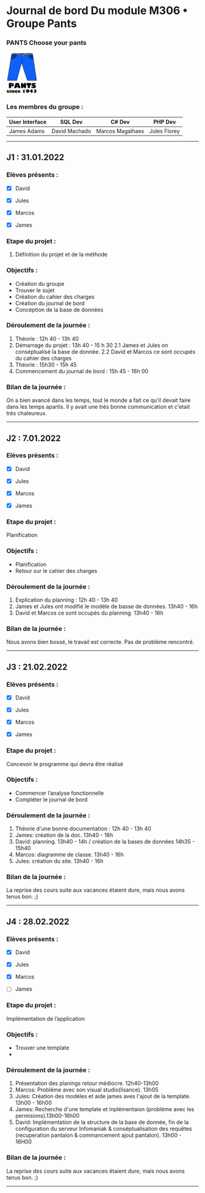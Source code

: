 # Journal de bord Du module M306 • Groupe Pants

### PANTS Choose your pants

![Pants](https://raw.githubusercontent.com/azrod2K/Pants/main/bestlogoptp.png)

### Les membres du groupe :

| User Interface |    SQL Dev    |       C# Dev     |    PHP Dev   |
| -------------- | ------------- | ---------------- |--------------|
|  James Adams   | David Machado | Marcos Magalhaes | Jules Florey |



---


## J1 : 31.01.2022

### Elèves présents :
- [x] David
- [x] Jules
- [x] Marcos
- [x] James


### Etape du projet :
1. Définition du projet et de la méthode

### Objectifs :
* Création du groupe 
* Trouver le sujet
* Création du cahier des charges  
* Création du journal de bord
* Concéption de la base de données



### Déroulement de la journée :
1. Théorie : 12h 40 - 13h 40
2. Démarrage du projet : 13h 40 - 15 h 30
    2.1 James et Jules on conséptualisé la base de donnée.
    2.2 David et Marcos ce sont occupés du cahier des charges
3. Théorie : 15h30 - 15h 45
4. Commencement du journal de bord : 15h 45 - 16h 00



### Bilan de la journée : 

On a bien avancé dans les temps, tout le monde a fait ce qu'il devait faire dans les temps apartis. Il y avait une trés bonne communication et c'etait trés chaleureux.

---

## J2 : 7.01.2022

### Elèves présents :
- [x] David
- [x] Jules
- [x] Marcos
- [x] James


### Etape du projet :
Planification

### Objectifs :
* Planification 
* Retour sur le cahier des charges

### Déroulement de la journée :
1. Explication du planning : 12h 40 - 13h 40
2. James et Jules ont modifié le modéle de basse de données. 13h40 - 16h
3. David et Marcos ce sont occupés du planning. 13h40 - 16h


### Bilan de la journée :
Nous avons bien bossé, le travail est correcte. Pas de problème rencontré. 

---

## J3 : 21.02.2022

### Elèves présents :
- [x] David
- [x] Jules
- [x] Marcos
- [x] James


### Etape du projet :
Concevoir le programme qui devra être
réalisé

### Objectifs :
* Commencer l’analyse fonctionnelle 
* Compléter le journal de bord

### Déroulement de la journée :
1. Théorie d'une bonne documentation : 12h 40 - 13h 40
2. James: création de la doc. 13h40 - 16h
3. David: planning. 13h40 - 14h / création de la bases de données 14h35 - 15h40
4. Marcos: diagramme de classe. 13h40 - 16h
5. Jules: création du site. 13h40 - 16h


### Bilan de la journée :
La reprise des cours suite aux vacances étaient dure, mais nous avons tenus bon. ;)

---
## J4 : 28.02.2022

### Elèves présents :
- [x] David
- [x] Jules
- [x] Marcos
- [ ] James


### Etape du projet :
Implémentation de l’application

### Objectifs :
* Trouver une template
* 

### Déroulement de la journée :
1. Présentation des planings retour médiocre. 12h40-13h00
2. Marcos: Probléme avec son visual studio(lisance). 13h05
3. Jules: Création des modéles et aide james aves l'ajout de la template. 13h00 - 16h00
4. James: Recherche d'une template et inplémentaion (probléme avec les permisions).13h00-16h00
5. David: Implémentation de la structure de la base de donnée, fin de la configuration du serveur Infomaniak & conséptualisation des requêtes (recuperation pantalon & commancement ajout pantalon). 13h00 - 16H00 

### Bilan de la journée :
La reprise des cours suite aux vacances étaient dure, mais nous avons tenus bon. ;)

---
